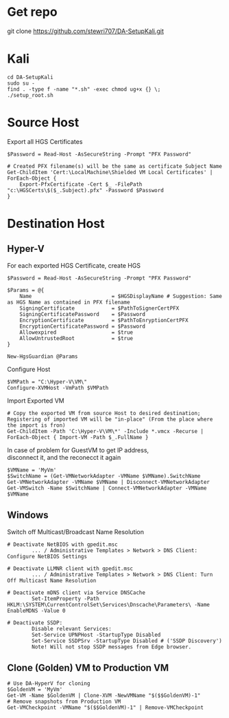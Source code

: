 # Get repo
git clone https://github.com/stewri707/DA-SetupKali.git

# Kali
```
cd DA-SetupKali
sudo su -
find . -type f -name "*.sh" -exec chmod ug+x {} \;
./setup_root.sh
```

# Source Host
Export all HGS Certificates
```
$Password = Read-Host -AsSecureString -Prompt "PFX Password"

# Created PFX filename(s) will be the same as certificate Subject Name
Get-ChildItem 'Cert:\LocalMachine\Shielded VM Local Certificates' | ForEach-Object {
    Export-PfxCertificate -Cert $_ -FilePath "c:\HGSCerts\$($_.Subject).pfx" -Password $Password
}
```

# Destination Host

## Hyper-V
For each exported HGS Certificate, create HGS
```
$Password = Read-Host -AsSecureString -Prompt "PFX Password"

$Params = @{
    Name                          = $HGSDisplayName # Suggestion: Same as HGS Name as contained in PFX filename
    SigningCertificate            = $PathToSignerCertPFX
    SigningCertificatePassword    = $Password
    EncryptionCertificate         = $PathToEnryptionCertPFX
    EncryptionCertificatePassword = $Password
    Allowexpired                  = $true
    AllowUntrustedRoot            = $true
}

New-HgsGuardian @Params
```

Configure Host
```
$VMPath = "C:\Hyper-V\VM\"
Configure-XVMHost -VmPath $VMPath
```

Import Exported VM
```
# Copy the exported VM from source Host to desired destination; Registering of imported VM will be "in-place" (From the place where the import is fron)
Get-ChildItem -Path 'C:\Hyper-V\VM\*' -Include *.vmcx -Recurse | ForEach-Object { Import-VM -Path $_.FullName }
```

In case of problem for GuestVM to get IP address,\
disconnect it, and the reconecct it again
```
$VMName = 'MyVm'
$SwitchName = (Get-VMNetworkAdapter -VMName $VMName).SwitchName
Get-VMNetworkAdapter -VMName $VMName | Disconnect-VMNetworkAdapter
Get-VMSwitch -Name $SwitchName | Connect-VMNetworkAdapter -VMName $VMName
```

## Windows
Switch off Multicast/Broadcast Name Resolution
```
# Deactivate NetBIOS with gpedit.msc
		... / Administrative Templates > Network > DNS Client: Configure NetBIOS Settings

# Deactivate LLMNR client with gpedit.msc
		... / Administrative Templates > Network > DNS Client: Turn Off Multicast Name Resolution

# Deactivate mDNS client via Service DNSCache
		Set-ItemProperty -Path HKLM:\SYSTEM\CurrentControlSet\Services\Dnscache\Parameters\ -Name EnableMDNS -Value 0

# Deactivate SSDP:
		Disable relevant Services:
		Set-Service UPNPHost -StartupType Disabled
		Set-Service SSDPSrv -StartupType Disabled # ('SSDP Discovery')
		Note! Will not stop SSDP messages from Edge browser.
```

## Clone (Golden) VM to Production VM
```
# Use DA-HyperV for cloning
$GoldenVM = 'MyVm'
Get-VM -Name $GoldenVM | Clone-XVM -NewVMName "$($$GoldenVM)-1"
# Remove snapshots from Production VM
Get-VMCheckpoint -VMName "$($$GoldenVM)-1" | Remove-VMCheckpoint
```


